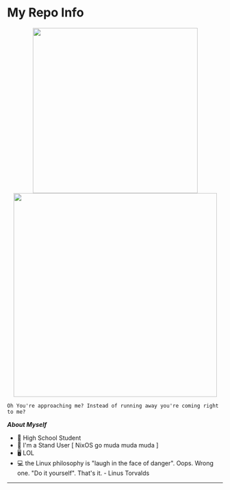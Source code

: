 # My Repo Info

<center>
  <tr>
      <td><img width="385px" align="center" src="https://github-readme-stats.vercel.app/api/top-langs/?username=Sam1431&hide=html&hide_border=false" /></td>
      <td><img width="475px" align="center" src="https://github-readme-stats.vercel.app/api?username=Sam1431&count_private=false&show_icons=false&include_all_commits=true&hide_border=false" /></td>
  </tr>   
</center>

```
Oh You're approaching me? Instead of running away you're coming right to me?  
```


***About Myself*** 

- 🏫 High School Student 
- 🐧 I'm a Stand User [ NixOS go muda muda muda ]
- 🖥️ LOL
- 💻 the Linux philosophy is "laugh in the face of danger". Oops. Wrong one. "Do it yourself". That's it. 
                                                                               - Linus Torvalds

****


